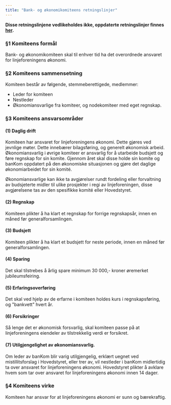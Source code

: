 ```yaml
---
title: "Bank- og økonomikomiteens retningslinjer"
---
```


**Disse retningslinjene vedlikeholdes ikke, oppdaterte retningslinjer finnes [her](/wiki/online/info/innsikt-og-interface/retningslinjer/bankom/).**

### §1 Komiteens formål

Bank- og økonomikomiteen skal til enhver tid ha det overordnede ansvaret for linjeforeningens økonomi.  

### §2 Komiteens sammensetning

Komiteen består av følgende, stemmeberettigede, medlemmer: 

* Leder for komiteen
* Nestleder
* Økonomiansvarlige fra komiteer, og nodekomiteer med eget regnskap.

### §3 Komiteens ansvarsområder

#### (1) Daglig drift  
Komiteen har ansvaret for linjeforeningens økonomi. Dette gjøres ved jevnlige møter.  Dette innebærer bilagsføring, og generelt økonomisk arbeid. Økonomiansvarlig i øvrige komiteer er ansvarlig for å utarbeide budsjett og føre regnskap for sin komite. Gjennom året skal disse holde sin komite og banKom oppdatert på den økonomiske situasjonen og gjøre det daglige økonomiarbeidet for sin komité.

Økonomiansvarlige kan ikke ta avgjørelser rundt fordeling eller forvaltning av
budsjeterte midler til ulike prosjekter i regi av linjeforeningen, disse avgjørelsene tas av den spesifikke komité eller Hovedstyret.

#### (2) Regnskap
Komiteen plikter å ha klart et regnskap for forrige regnskapsår, innen en måned før generalforsamlingen.

#### (3) Budsjett
Komiteen plikter å ha klart et budsjett for neste periode, innen en måned før generalforsamlingen. 

#### (4) Sparing
Det skal tilstrebes å årlig spare minimum 30 000,- kroner øremerket jubileumsfeiring.

#### (5) Erfaringsoverføring
Det skal ved hjelp av de erfarne i komiteen holdes kurs i regnskapsføring, og "bankvett" hvert år. 

#### (6) Forsikringer
Så lenge det er økonomisk forsvarlig, skal komiteen passe på at  linjeforeningens eiendeler av tilstrekkelig verdi er forsikret. 

#### (7) Utilgjengelighet av økonomiansvarlig.
Om leder av banKom blir varig utilgjengelig, erklært uegnet ved mistillitsforslag i
Hovedstyret, eller trer av, vil nestleder i banKom midlertidig ta over ansvaret for
linjeforeningens økonomi. Hovedstyret plikter å avklare hvem som tar over ansvaret for linjeforeningens økonomi innen 14 dager.

### §4 Komiteens virke

Komiteen har ansvar for at linjeforeningens økonomi er sunn og bærekraftig.